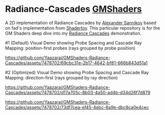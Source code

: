 # Radiance-Cascades [GMShaders](https://mini.gmshaders.com/p/radiance-cascades2)
A 2D implementation of Radiance Cascades by [Alexander Sannikov](https://drive.google.com/file/d/1L6v1_7HY2X-LV3Ofb6oyTIxgEaP4LOI6/view) based on fad's implementation from [Shadertoy](https://www.shadertoy.com/view/mtlBzX). This particular repository is for the GM Shaders deep dive into my [Radiance Cascades](https://github.com/Yaazarai/RadianceCascades) demonstration.


#1 (Default) Visual Demo showing Probe Spacing and Cascade Ray Mapping: position-first probes (rays grouped by probe position)

https://github.com/Yaazarai/GMShaders-Radiance-Cascades/assets/7478702/69cbc31e-2b17-4642-bf81-666b843d51a1

#2 (Optimized) Visual Demo showing Probe Spacing and Cascade Ray Mapping: direction-first (rays grouped by ray direction)

https://github.com/Yaazarai/GMShaders-Radiance-Cascades/assets/7478702/d17a705c-8b03-4a50-ad4b-d34d26f7d879



https://github.com/Yaazarai/GMShaders-Radiance-Cascades/assets/7478702/73df7cea-ef45-4ebc-8a9e-dbc8ca0e4cec


